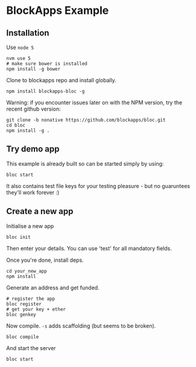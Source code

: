 # BlockApps Example

## Installation

Use `node 5`

```
nvm use 5
# make sure bower is installed
npm install -g bower
```

Clone to blockapps repo and install globally.

```
npm install blockapps-bloc -g
```

Warning: if you encounter issues later on with the NPM version, try the recent github version:

```
git clone -b nonative https://github.com/blockapps/bloc.git
cd bloc
npm install -g .
```

## Try demo app

This example is already built so can be started simply by using:

```
bloc start
```

It also contains test file keys for your testing pleasure - but no guaruntees they'll work forever :)

## Create a new app

Initialise a new app

```
bloc init
```

Then enter your details. You can use 'test' for all mandatory fields.

Once you're done, install deps.

```
cd your_new_app
npm install
```

Generate an address and get funded.

```
# register the app
bloc register
# get your key + ether
bloc genkey
```

Now compile. `-s` adds scaffolding (but seems to be broken).

```
bloc compile
```

And start the server

```
bloc start
```

